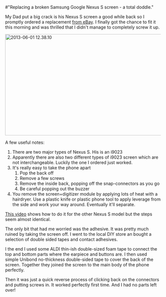#"Replacing a broken Samsung Google Nexus S screen - a total doddle."

My Dad put a big crack is his Nexus S screen a good while back so I promptly ordered a replacement <a href="http://www.ebay.com/itm/Replacement-LCD-Touch-Screen-Display-Assembly-For-Samsung-Google-Nexus-S-i9023-/290768756299?">from eBay</a>. I finally got the chance to fit it this morning and was thrilled that I didn't manage to completely screw it up.

<a href="https://s3-eu-west-1.amazonaws.com/conoroneill.net/wp-content/uploads/2013/06/2013-06-01-12.38.10.jpg"><img class="aligncenter size-large wp-image-1085" alt="2013-06-01 12.38.10" src="https://s3-eu-west-1.amazonaws.com/conoroneill.net/wp-content/uploads/2013/06/2013-06-01-12.38.10-1024x576.jpg" width="584" height="328" /></a>

A few useful notes:
<ol>
	<li><span style="line-height: 15px;">There are two major types of Nexus S. His is an i9023</span></li>
	<li>Apparently there are also two different types of i9023 screen which are not interchangeable. Luckily the one I ordered just worked.</li>
	<li>It's really easy to take the phone apart
<ol>
	<li>Pop the back off</li>
	<li>Remove a few screws</li>
	<li>Remove the inside back, popping off the snap-connectors as you go</li>
	<li>Be careful popping out the buzzer</li>
</ol>
</li>
	<li>You remove the screen+digitizer module by applying lots of heat with a hairdryer. Use a plastic knife or plastic phone tool to apply leverage from the side and work your way around. Eventually it'll separate.</li>
</ol>
<a href="http://www.youtube.com/watch?v=3UBkjwNJbS8">This video</a> shows how to do it for the other Nexus S model but the steps seem almost identical.

The only bit that had me worried was the adhesive. It was pretty much ruined by taking the screen off. I went to the local DIY store an bought a selection of double sided tapes and contact adhesives.

I the end I used some ALDI thin-ish double-sized foam tape to connect the top and bottom parts where the earpiece and buttons are. I then used simple Unibond no-thickness double-sided tape to cover the back of the screen. Together they joined the screen to the main body of the phone perfectly.

Then it was just a quick reverse process of clicking back on the connectors and putting screws in. It worked perfectly first time. And I had no parts left over!

&nbsp;